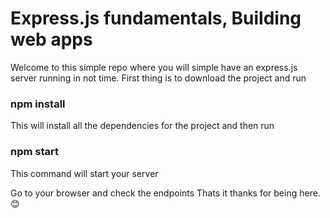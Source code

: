 # Express.js fundamentals, Building web apps

Welcome to this simple repo where you will simple have an express.js server running in not time.
First thing is to download the project and run

### npm install
This will install all the dependencies for the project and then run

### npm start
This command will start your server

Go to your browser and check the endpoints Thats it thanks for being here.😊
